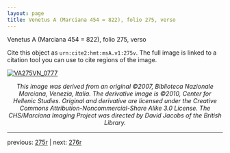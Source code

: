 ```yaml
---
layout: page
title: Venetus A (Marciana 454 = 822), folio 275, verso
---
```


Venetus A (Marciana 454 = 822), folio 275, verso

Cite this object as `urn:cite2:hmt:msA.v1:275v`.  The full image is linked to a citation tool you can use to cite regions of the image.

[![VA275VN_0777](http://www.homermultitext.org/iipsrv?IIIF=/project/homer/pyramidal/deepzoom/hmt/vaimg/2017a/VA275VN_0777.tif/full/800,/0/default.jpg)](http://www.homermultitext.org/ict2/?urn=urn:cite2:hmt:vaimg.2017a:VA275VN_0777) 

<p style="text-align: center; font-style: italic;">This image was derived from an original ©2007, Biblioteca Nazionale Marciana, Venezia, Italia. The derivative image is ©2010, Center for Hellenic Studies. Original and derivative are licensed under the Creative Commons Attribution-Noncommercial-Share Alike 3.0 License. The CHS/Marciana Imaging Project was directed by David Jacobs of the British Library.</p>

---

previous: [275r](../275r/) | next: [276r](../276r/)